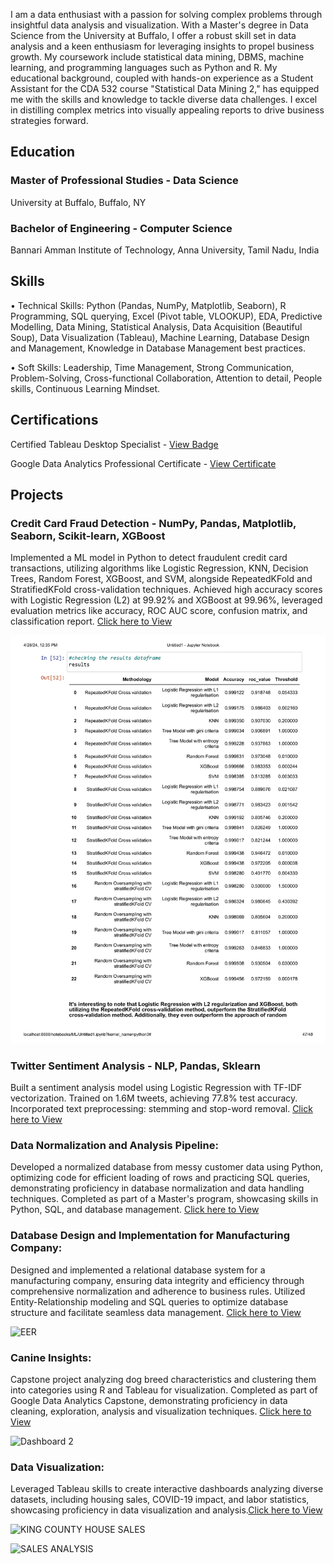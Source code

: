 
I am a data enthusiast with a passion for solving complex problems through insightful data analysis and visualization. With a Master's degree in Data Science from the University at Buffalo, I offer a robust skill set in data analysis and a keen enthusiasm for leveraging insights to propel business growth. My coursework include statistical data mining, DBMS, machine learning, and programming languages such as Python and R. My educational background, coupled with hands-on experience as a Student Assistant for the CDA 532 course "Statistical Data Mining 2," has equipped me with the skills and knowledge to tackle diverse data challenges.  I excel in distilling complex metrics into visually appealing reports to drive business strategies forward.

## Education

### Master of Professional Studies - Data Science
University at Buffalo, Buffalo, NY

### Bachelor of Engineering - Computer Science
Bannari Amman Institute of Technology, Anna University, Tamil Nadu, India

## Skills

•	Technical Skills: Python (Pandas, NumPy, Matplotlib, Seaborn), R Programming, SQL querying, Excel (Pivot table, VLOOKUP), EDA, Predictive Modelling, Data Mining, Statistical Analysis, Data Acquisition (Beautiful Soup), Data Visualization (Tableau), Machine Learning, Database Design and Management, Knowledge in Database Management best practices. 

•	Soft Skills: Leadership, Time Management, Strong Communication, Problem-Solving, Cross-functional Collaboration, Attention to detail, People skills, Continuous Learning Mindset.

## Certifications

Certified Tableau Desktop Specialist - [View Badge](https://drive.google.com/file/d/1WPgIYN8uuW0nI7m1y0Z6wUXKvg-POUDf/view?usp=drive_link)

Google Data Analytics Professional Certificate - [View Certificate](https://drive.google.com/file/d/1I90IIUkaPLaKDNhDyHb_MIHga1AwG_u5/view?usp=drive_link)

## Projects

### Credit Card Fraud Detection - NumPy, Pandas, Matplotlib, Seaborn, Scikit-learn, XGBoost

Implemented a ML model in Python to detect fraudulent credit card transactions, utilizing algorithms like Logistic Regression, KNN, Decision Trees, Random Forest, XGBoost, and SVM, alongside RepeatedKFold and StratifiedKFold cross-validation techniques. Achieved high accuracy scores with Logistic Regression (L2) at 99.92% and XGBoost at 99.96%, leveraged evaluation metrics like accuracy, ROC AUC score, confusion matrix, and classification report.  [Click here to View](https://github.com/PradhakshanaD/CreditCard_Fraud_Detection.git)

![Credit_Results](https://github.com/PradhakshanaD/CreditCard_Fraud_Detection/blob/9bd1580b92757984bc4ca5a795f8974ca0c82eb5/credit_results_page-0001.jpg)

### Twitter Sentiment Analysis - NLP, Pandas, Sklearn

Built a sentiment analysis model using Logistic Regression with TF-IDF vectorization. Trained on 1.6M tweets, achieving 77.8% test accuracy. Incorporated text preprocessing: stemming and stop-word removal. [Click here to View](https://github.com/PradhakshanaD/Twitter_Sentiment_Analysis.git)

### Data Normalization and Analysis Pipeline:

Developed a normalized database from messy customer data using Python, optimizing code for efficient loading of rows and practicing SQL queries, demonstrating proficiency in database normalization and data handling techniques. Completed as part of a Master's program, showcasing skills in Python, SQL, and database management. [Click here to View](https://github.com/PradhakshanaD/Python_DB_Normalization)

### Database Design and Implementation for Manufacturing Company: 

Designed and implemented a relational database system for a manufacturing company, ensuring data integrity and efficiency through comprehensive normalization and adherence to business rules. Utilized Entity-Relationship modeling and SQL queries to optimize database structure and facilitate seamless data management. [Click here to View](https://github.com/PradhakshanaD/DBMS)


![EER](https://github.com/PradhakshanaD/portfolio/assets/124412733/e6800db2-7690-4d05-9fb3-223ff8661ba7)


### Canine Insights:

Capstone project analyzing dog breed characteristics and clustering them into categories using R and Tableau for visualization. Completed as part of Google Data Analytics Capstone, demonstrating proficiency in data cleaning, exploration, analysis and visualization techniques. [Click here to View](https://github.com/PradhakshanaD/Google-Data-Analytics-Capstone-Project)


![Dashboard 2](https://github.com/PradhakshanaD/portfolio/assets/124412733/0d4bcb25-79f7-4859-a5d0-b525ed912084)


### Data Visualization:

Leveraged Tableau skills to create interactive dashboards analyzing diverse datasets, including housing sales, COVID-19 impact, and labor statistics, showcasing proficiency in data visualization and analysis.[Click here to View](https://github.com/PradhakshanaD/Tableau_Projects)


![KING COUNTY HOUSE SALES](https://github.com/PradhakshanaD/portfolio/assets/124412733/7b50bec6-6bd7-4d0d-94f4-0ced50b91173)


![SALES ANALYSIS](https://github.com/PradhakshanaD/portfolio/assets/124412733/08d7a5cb-a6a8-4252-ad70-49f6e3576186)


